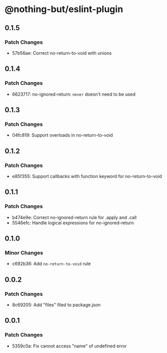 # @nothing-but/eslint-plugin

## 0.1.5

### Patch Changes

-   57b56ae: Correct no-return-to-void with unions

## 0.1.4

### Patch Changes

-   6623717: no-ignored-return: `never` doesn't need to be used

## 0.1.3

### Patch Changes

-   04fc819: Support overloads in no-return-to-void

## 0.1.2

### Patch Changes

-   e85f355: Support callbacks with function keyword for no-return-to-void

## 0.1.1

### Patch Changes

-   b474e9e: Correct no-ignored-return rule for .apply and .call
-   5546efc: Handle logical expressions for no-ignored-return

## 0.1.0

### Minor Changes

-   c692b36: Add `no-return-to-void` rule

## 0.0.2

### Patch Changes

-   8c69205: Add "files" filed to package.json

## 0.0.1

### Patch Changes

-   5359c0a: Fix cannot access "name" of undefined error
